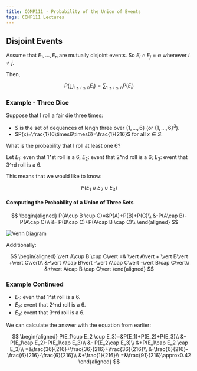 ```yaml
---
title: COMP111 - Probability of the Union of Events
tags: COMP111 Lectures
---
```

## Disjoint Events
Assume that $E _1,\ldots,E_n$ are mutually disjoint events. So $E_i\cap E_j=\emptyset$ whenever $i\neq j$.

Then,

$$P(\bigcup_{i\leq i \leq n}E_i)=\sum_{1\leq i\leq n}P(E_i)$$

### Example - Three Dice
Suppose that I roll a fair die three times:

* $S$ is the set of dequences of lengh three over $\{1,\ldots,6\}$ (or $\{1,\ldots,6\}^3$).
* $P(x)=\frac{1}{6\times6\times6}=\frac{1}{216}$ for all $x\in S$. 

What is the probability that I roll at least one 6?

Let $E_1$: even that 1^st roll is a 6, $E_2$: event that 2^nd roll is a 6; $E_3$: event that 3^rd roll is a 6.

This means that we would like to know:

$$P(E_1\cup E_2 \cup E_3)$$

#### Computing the Probability of a Union of Three Sets

$$
\begin{aligned}
P(A\cup B \cup C)=&P(A)+P(B)+P(C)\\
&-P(A\cap B)-P(A\cap C)\\
&- P(B\cap C)+P(A\cap B \cap C)\\
\end{aligned}
$$

![Venn Diagram]({{site.baseurl}}/assets/COMP111/Lectures/2020-11-18-3.png)

Additionally:

$$
\begin{aligned}
\vert A\cup B \cup C\vert  =& \vert A\vert  + \vert B\vert +\vert C\vert\\
&-\vert A\cap B\vert -\vert A\cap C\vert -\vert B\cap C\vert\\
&+\vert A\cap B \cap C\vert
\end{aligned}
$$

### Example Continued

* $E_1$: even that 1^st roll is a 6.
* $E_2$: event that 2^nd roll is a 6.
* $E_3$: event that 3^rd roll is a 6.

We can calculate the answer with the equation from earlier:

$$
\begin{aligned}
P(E_1\cup E_2 \cup E_3)=&P(E_1)+P(E_2)+P(E_3)\\
&-P(E_1\cap E_2)-P(E_1\cap E_3)\\
&- P(E_2\cap E_3)\\
&+P(E_1\cap E_2 \cap E_3)\\
=&\frac{36}{216}+\frac{36}{216}+\frac{36}{216}\\
&-\frac{6}{216}-\frac{6}{216}-\frac{6}{216}\\
&+\frac{1}{216}\\
=&\frac{91}{216}\approx0.42
\end{aligned}
$$
